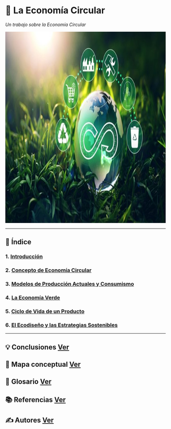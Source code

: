 # 🔄 La Economía Circular

_Un trabajo sobre la Economía Circular_

<img src="img/economia_circular.jpg" alt="eco_circular" width="600" height="600">

---

## 📑 Índice

### 1. [Introducción](introduccion.md)
### 2. [Concepto de Economía Circular](concepto.md)
### 3. [Modelos de Producción Actuales y Consumismo](modelos.md)
### 4. [La Economía Verde](verde.md)
### 5. [Ciclo de Vida de un Producto](ciclo.md)
### 6. [El Ecodiseño y las Estrategias Sostenibles](ecodiseño.md)

---

## 💡 Conclusiones [Ver](conclusiones.md)

## 🧷 Mapa conceptual [Ver](mapa_conceptual.md)

## 📖 Glosario [Ver](glosario.md)

## 📚 Referencias [Ver](referencias.md)

## ✍️ Autores [Ver](autores.md)
